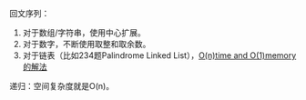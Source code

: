 

回文序列：
1. 对于数组/字符串，使用中心扩展。
2. 对于数字，不断使用取整和取余数。
3. 对于链表（比如234题Palindrome Linked List），[O(n)time and O(1)memory的解法](https://leetcode.com/problems/palindrome-linked-list/discuss/64489/Share-my-C%2B%2B-solution-O(n)-time-and-O(1)-memory)


递归：空间复杂度就是O(n)。